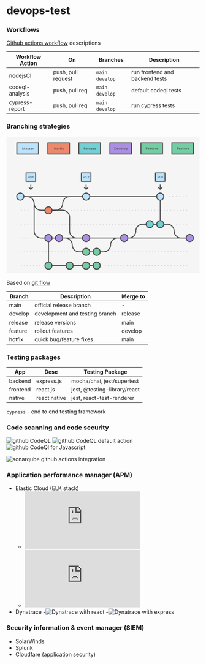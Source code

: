 # devops-test

### Workflows

[Github actions workflow](https://docs.github.com/en/actions/reference/workflow-syntax-for-github-actions#onpushpull_requestpaths) descriptions

| Workflow Action | On                 | Branches         | Description                    |
| --------------- | ------------------ | ---------------- | ------------------------------ |
| nodejsCI        | push, pull request | `main` `develop` | run frontend and backend tests |
| codeql-analysis | push, pull req     | `main` `develop` | default codeql tests           |
| cypress-report  | push, pull req     | `main` `develop` | run cypress tests              |

### Branching strategies

![GitFlow](assets/Screen%20Shot%202021-05-18%20at%209.51.04%20AM.png)

Based on [git flow](https://www.atlassian.com/git/tutorials/comparing-workflows/gitflow-workflow)

| Branch  | Description                    | Merge to |
| ------- | ------------------------------ | -------- |
| main    | official release branch        | -        |
| develop | development and testing branch | release  |
| release | release versions               | main     |
| feature | rollout features               | develop  |
| hotfix  | quick bug/feature fixes        | main     |

### Testing packages

| App      | Desc         | Testing Package              |
| -------- | ------------ | ---------------------------- |
| backend  | express.js   | mocha/chai, jest/supertest   |
| frontend | react.js     | jest, @testing-library/react |
| native   | react native | jest, react-test-renderer    |

`cypress` - end to end testing framework

### Code scanning and code security

![github CodeQL](https://github.com/github/codeql)
![github CodeQL default action](https://github.com/github/codeql-action)
![github CodeQl for Javascript](https://codeql.github.com/docs/codeql-language-guides/codeql-for-javascript/)

![sonarqube github actions integration](https://docs.sonarqube.org/latest/analysis/github-integration/)

### Application performance manager (APM)

- Elastic Cloud (ELK stack)
  - ![ELK with express](https://www.elastic.co/guide/en/apm/agent/nodejs/current/express.html)
  - ![ELK with react](https://www.elastic.co/guide/en/apm/agent/rum-js/master/react-integration.html)
- Dynatrace -![Dynatrace with react](https://www.dynatrace.com/technologies/react-monitoring/) -![Dynatrace with express](https://www.dynatrace.com/support/help/technology-support/application-software/nodejs/)

### Security information & event manager (SIEM)

- SolarWinds
- Splunk
- Cloudfare (application security)
